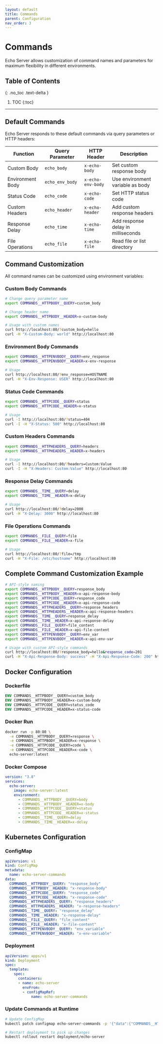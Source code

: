 ```yaml
---
layout: default
title: Commands
parent: Configuration
nav_order: 3
---
```


# Commands

Echo Server allows customization of command names and parameters for maximum flexibility in different environments.

## Table of Contents
{: .no_toc .text-delta }

1. TOC
{:toc}

---

## Default Commands

Echo Server responds to these default commands via query parameters or HTTP headers:

| Function | Query Parameter | HTTP Header | Description |
|----------|----------------|-------------|-------------|
| Custom Body | `echo_body` | `x-echo-body` | Set custom response body |
| Environment Body | `echo_env_body` | `x-echo-env-body` | Use environment variable as body |
| Status Code | `echo_code` | `x-echo-code` | Set HTTP status code |
| Custom Headers | `echo_header` | `x-echo-header` | Add custom response headers |
| Response Delay | `echo_time` | `x-echo-time` | Add response delay in milliseconds |
| File Operations | `echo_file` | `x-echo-file` | Read file or list directory |

## Command Customization

All command names can be customized using environment variables:

### Custom Body Commands
```bash
# Change query parameter name
export COMMANDS__HTTPBODY__QUERY=custom_body

# Change header name  
export COMMANDS__HTTPBODY__HEADER=x-custom-body

# Usage with custom names
curl http://localhost:80/?custom_body=hello
curl -H "X-Custom-Body: world" http://localhost:80
```

### Environment Body Commands
```bash
export COMMANDS__HTTPENVBODY__QUERY=env_response
export COMMANDS__HTTPENVBODY__HEADER=x-env-response

# Usage
curl http://localhost:80/?env_response=HOSTNAME
curl -H "X-Env-Response: USER" http://localhost:80
```

### Status Code Commands
```bash
export COMMANDS__HTTPCODE__QUERY=status
export COMMANDS__HTTPCODE__HEADER=x-status

# Usage
curl -I http://localhost:80/?status=404
curl -I -H "X-Status: 500" http://localhost:80
```

### Custom Headers Commands
```bash
export COMMANDS__HTTPHEADERS__QUERY=headers
export COMMANDS__HTTPHEADERS__HEADER=x-headers

# Usage
curl -I http://localhost:80/?headers=Custom:Value
curl -I -H "X-Headers: Custom:Value" http://localhost:80
```

### Response Delay Commands
```bash
export COMMANDS__TIME__QUERY=delay
export COMMANDS__TIME__HEADER=x-delay

# Usage
curl http://localhost:80/?delay=2000
curl -H "X-Delay: 3000" http://localhost:80
```

### File Operations Commands
```bash
export COMMANDS__FILE__QUERY=file
export COMMANDS__FILE__HEADER=x-file

# Usage
curl http://localhost:80/?file=/tmp
curl -H "X-File: /etc/hostname" http://localhost:80
```

## Complete Command Customization Example

```bash
# API-style naming
export COMMANDS__HTTPBODY__QUERY=response_body
export COMMANDS__HTTPBODY__HEADER=x-api-response-body
export COMMANDS__HTTPCODE__QUERY=response_code
export COMMANDS__HTTPCODE__HEADER=x-api-response-code
export COMMANDS__HTTPHEADERS__QUERY=response_headers
export COMMANDS__HTTPHEADERS__HEADER=x-api-response-headers
export COMMANDS__TIME__QUERY=response_delay
export COMMANDS__TIME__HEADER=x-api-response-delay
export COMMANDS__FILE__QUERY=file_content
export COMMANDS__FILE__HEADER=x-api-file-content
export COMMANDS__HTTPENVBODY__QUERY=env_var
export COMMANDS__HTTPENVBODY__HEADER=x-api-env-var

# Usage with custom API-style commands
curl http://localhost:80/?response_body=hello&response_code=201
curl -H "X-Api-Response-Body: success" -H "X-Api-Response-Code: 200" http://localhost:80
```

## Docker Configuration

### Dockerfile
```dockerfile
ENV COMMANDS__HTTPBODY__QUERY=custom_body
ENV COMMANDS__HTTPBODY__HEADER=x-custom-body
ENV COMMANDS__HTTPCODE__QUERY=status_code
ENV COMMANDS__HTTPCODE__HEADER=x-status-code
```

### Docker Run
```bash
docker run -p 80:80 \
  -e COMMANDS__HTTPBODY__QUERY=response \
  -e COMMANDS__HTTPBODY__HEADER=x-response \
  -e COMMANDS__HTTPCODE__QUERY=code \
  -e COMMANDS__HTTPCODE__HEADER=x-code \
  echo-server:latest
```

### Docker Compose
```yaml
version: "3.8"
services:
  echo-server:
    image: echo-server:latest
    environment:
      - COMMANDS__HTTPBODY__QUERY=body
      - COMMANDS__HTTPBODY__HEADER=x-body
      - COMMANDS__HTTPCODE__QUERY=status
      - COMMANDS__HTTPCODE__HEADER=x-status
      - COMMANDS__TIME__QUERY=delay
      - COMMANDS__TIME__HEADER=x-delay
```

## Kubernetes Configuration

### ConfigMap
```yaml
apiVersion: v1
kind: ConfigMap
metadata:
  name: echo-server-commands
data:
  COMMANDS__HTTPBODY__QUERY: "response_body"
  COMMANDS__HTTPBODY__HEADER: "x-response-body"
  COMMANDS__HTTPCODE__QUERY: "response_code"
  COMMANDS__HTTPCODE__HEADER: "x-response-code"
  COMMANDS__HTTPHEADERS__QUERY: "response_headers"
  COMMANDS__HTTPHEADERS__HEADER: "x-response-headers"
  COMMANDS__TIME__QUERY: "response_delay"
  COMMANDS__TIME__HEADER: "x-response-delay"
  COMMANDS__FILE__QUERY: "file_content"
  COMMANDS__FILE__HEADER: "x-file-content"
  COMMANDS__HTTPENVBODY__QUERY: "env_variable"
  COMMANDS__HTTPENVBODY__HEADER: "x-env-variable"
```

### Deployment
```yaml
apiVersion: apps/v1
kind: Deployment
spec:
  template:
    spec:
      containers:
      - name: echo-server
        envFrom:
        - configMapRef:
            name: echo-server-commands
```

### Update Commands at Runtime
```bash
# Update ConfigMap
kubectl patch configmap echo-server-commands -p '{"data":{"COMMANDS__HTTPBODY__QUERY":"new_body"}}'

# Restart deployment to pick up changes
kubectl rollout restart deployment/echo-server
```

